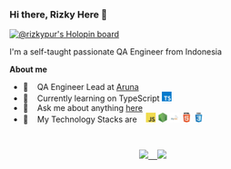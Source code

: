 
### Hi there, Rizky Here 👋
[![@rizkypur's Holopin board](https://holopin.io/api/user/board?user=rizkypur)](https://holopin.io/@rizkypur)


I'm a self-taught passionate QA Engineer from Indonesia 

**About me**

- 💼 &nbsp;&nbsp; QA Engineer Lead at [Aruna](https:aruna.id/)
- 🎒 &nbsp;&nbsp; Currently learning on TypeScript <code><img height="17" alt="typescript" src="https://raw.githubusercontent.com/github/explore/80688e429a7d4ef2fca1e82350fe8e3517d3494d/topics/typescript/typescript.png"></code>
- 💬 &nbsp;&nbsp; Ask me about anything [here](https://github.com/rizkypur/rizkypur/issues)
- 👯 &nbsp;&nbsp; My Technology Stacks are &nbsp;&nbsp; <code><img height="17" alt="javascript" src="https://raw.githubusercontent.com/github/explore/80688e429a7d4ef2fca1e82350fe8e3517d3494d/topics/javascript/javascript.png"></code>
<code><img height="17" alt="nodejs" src="https://raw.githubusercontent.com/github/explore/80688e429a7d4ef2fca1e82350fe8e3517d3494d/topics/nodejs/nodejs.png"></code>
<code><img height="17" alt="mysql" src="https://raw.githubusercontent.com/github/explore/80688e429a7d4ef2fca1e82350fe8e3517d3494d/topics/mysql/mysql.png"></code>
<code><img height="17" alt="html" src="https://raw.githubusercontent.com/github/explore/80688e429a7d4ef2fca1e82350fe8e3517d3494d/topics/html/html.png"></code>
<code><img height="17" alt="css" src="https://raw.githubusercontent.com/github/explore/5c058a388828bb5fde0bcafd4bc867b5bb3f26f3/topics/css/css.png"></code>

<br />

<p align="center">
<a href="https://github.com/rizkypur">
  <img height="180em" src="https://github-readme-stats-eight-theta.vercel.app/api?username=rizkypur&show_icons=true&theme=algolia&include_all_commits=true&count_private=true"/> &nbsp;&nbsp;
  <img height="180em" src="https://github-readme-stats-eight-theta.vercel.app/api/top-langs/?username=rizkypur&layout=compact&langs_count=8&theme=algolia"/>
</a>
</p>
